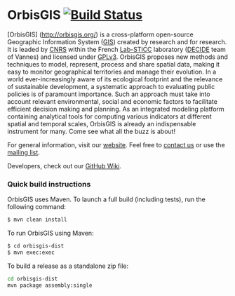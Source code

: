 # OrbisGIS [![Build Status](https://travis-ci.org/orbisgis/orbisgis.png?branch=master)](https://travis-ci.org/orbisgis/orbisgis)


[OrbisGIS] (http://orbisgis.org/) is a cross-platform open-source Geographic Information System ([GIS](https://en.wikipedia.org/wiki/Geographic_information_system)) created by research and for research. It is leaded by [CNRS](http://www.cnrs.fr/) within the French [Lab-STICC](http://www.lab-sticc.fr/) laboratory ([DECIDE](http://www.labsticc.fr/le-pole-cid/decision-aid-and-knowledge-discovery-decide/) team of Vannes) and licensed under [GPLv3](https://github.com/orbisgis/orbisgis/blob/master/Licenses/license-GPL.txt). OrbisGIS proposes new methods and techniques to model, represent, process and share spatial data, making it easy to monitor geographical territories and manage their evolution.
In a world ever-increasingly aware of its ecological footprint and the relevance of sustainable development, a systematic approach to evaluating public policies is of paramount importance. Such an approach must take into account relevant environmental, social and economic factors to facilitate efficient decision making and planning. As an integrated modeling platform containing analytical tools for computing various indicators at different spatial and temporal scales, OrbisGIS is already an indispensable instrument for many. Come see what all the buzz is about!


For general information, visit our [website](http://www.orbisgis.org). Feel free to [contact us](http://www.orbisgis.org/#contact) or use the [mailing list](http://orbisgis.3871844.n2.nabble.com/).

Developers, check out our [GitHub Wiki](https://github.com/orbisgis/orbisgis/wiki).

### Quick build instructions

OrbisGIS uses Maven. To launch a full build (including tests), run the following command:
```bash
$ mvn clean install
```
To run OrbisGIS using Maven:
```bash
$ cd orbisgis-dist
$ mvn exec:exec
```

To build a release as a standalone zip file:
```bash
cd orbisgis-dist
mvn package assembly:single
```
